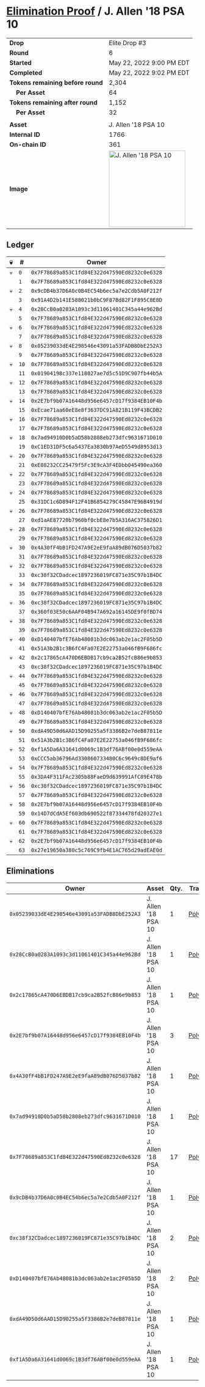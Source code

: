 # [Elimination Proof](./readme.md) / J. Allen &#039;18 PSA 10

|||
|---|---|
| **Drop** | Elite Drop #3 |
| **Round** | 6 |
| **Started** | May 22, 2022 9:00 PM EDT |
| **Completed** | May 22, 2022 9:02 PM EDT |
| **Tokens remaining before round** | 2,304 |
| **&nbsp;&nbsp;&nbsp;&nbsp;Per Asset** | 64 |
| **Tokens remaining after round** | 1,152 |
| **&nbsp;&nbsp;&nbsp;&nbsp;Per Asset** | 32 |
| | |
| **Asset** | J. Allen &#039;18 PSA 10 |
| **Internal ID** | 1766 |
| **On-chain ID** | 361 |
| **Image** | <img src="https://tcdn.blokpax.com/9648a5d9-1829-4df9-93c1-d5259178749c/277729c779ca9e96791431376ff8d12aea517259b04b035396580e4047963a8f.png" height="200" alt="J. Allen &#039;18 PSA 10" /> |

## Ledger

| 💀 | # | Owner |
| --- | --- | --- |
| 💀 | `0` | `0x7F78689a853C1fd84E322d47590Ed8232c0e6328` |
|  | `1` | `0x7F78689a853C1fd84E322d47590Ed8232c0e6328` |
| 💀 | `2` | `0x9cDB4b37D6A0c0B4EC54b6ec5a7e2Cdb5A0F212f` |
|  | `3` | `0x91A4D2b141E588021b0bC9F87Bd82F1F895C8E8D` |
| 💀 | `4` | `0x28CcB0a0283A1093c3d11061401C345a44e962Bd` |
|  | `5` | `0x7F78689a853C1fd84E322d47590Ed8232c0e6328` |
| 💀 | `6` | `0x7F78689a853C1fd84E322d47590Ed8232c0e6328` |
|  | `7` | `0x7F78689a853C1fd84E322d47590Ed8232c0e6328` |
| 💀 | `8` | `0x05239033dE4E298546e43091a53FADB8DbE252A3` |
|  | `9` | `0x7F78689a853C1fd84E322d47590Ed8232c0e6328` |
| 💀 | `10` | `0x7F78689a853C1fd84E322d47590Ed8232c0e6328` |
|  | `11` | `0x01904198c337e118027ae7d5c51D9C907fb44b5A` |
| 💀 | `12` | `0x7F78689a853C1fd84E322d47590Ed8232c0e6328` |
|  | `13` | `0x7F78689a853C1fd84E322d47590Ed8232c0e6328` |
| 💀 | `14` | `0x2E7bf9b07A16448d956e6457cD17f9384EB10F4b` |
|  | `15` | `0xEcae71aa60eE8e8f3637DC91A821B119F43BCDB2` |
| 💀 | `16` | `0x7F78689a853C1fd84E322d47590Ed8232c0e6328` |
|  | `17` | `0x7F78689a853C1fd84E322d47590Ed8232c0e6328` |
| 💀 | `18` | `0x7ad94910D0b5aD58b2808eb273dfc9631671D010` |
|  | `19` | `0xC1ED31DF5c6a5437Ea3830b97AeD5549d8953d13` |
| 💀 | `20` | `0x7F78689a853C1fd84E322d47590Ed8232c0e6328` |
|  | `21` | `0xE08232CC25479f5Fc3E9cA3F4EDbb045490ea360` |
| 💀 | `22` | `0x7F78689a853C1fd84E322d47590Ed8232c0e6328` |
|  | `23` | `0x7F78689a853C1fd84E322d47590Ed8232c0e6328` |
| 💀 | `24` | `0x7F78689a853C1fd84E322d47590Ed8232c0e6328` |
|  | `25` | `0x31DC1c6D894F12F41B6854279C45847E96B4919d` |
| 💀 | `26` | `0x7F78689a853C1fd84E322d47590Ed8232c0e6328` |
|  | `27` | `0xd1aAE87720b7960bf0cbE8e7b5A316AC375826D1` |
| 💀 | `28` | `0x7F78689a853C1fd84E322d47590Ed8232c0e6328` |
|  | `29` | `0x7F78689a853C1fd84E322d47590Ed8232c0e6328` |
| 💀 | `30` | `0x4A30fF4bB1FD247A9E2eE9faA89dB076D5037b82` |
|  | `31` | `0x7F78689a853C1fd84E322d47590Ed8232c0e6328` |
| 💀 | `32` | `0x7F78689a853C1fd84E322d47590Ed8232c0e6328` |
|  | `33` | `0xc38f32CDadcec1897236019FC871e35C97b1B4DC` |
| 💀 | `34` | `0x7F78689a853C1fd84E322d47590Ed8232c0e6328` |
|  | `35` | `0x7F78689a853C1fd84E322d47590Ed8232c0e6328` |
| 💀 | `36` | `0xc38f32CDadcec1897236019FC871e35C97b1B4DC` |
|  | `37` | `0x360f03E50c6AAF04B947A692a16145DE9f0fBD74` |
| 💀 | `38` | `0x7F78689a853C1fd84E322d47590Ed8232c0e6328` |
|  | `39` | `0x7F78689a853C1fd84E322d47590Ed8232c0e6328` |
| 💀 | `40` | `0xD140407bfE76Ab48081b3dc063ab2e1ac2F05b5D` |
|  | `41` | `0x51A3b2B1c3B6fC4Fa07E2E22753a046fB9F686fc` |
| 💀 | `42` | `0x2c17865cA470D6EBDB17cb9ca2B52fcB86e9b853` |
|  | `43` | `0xc38f32CDadcec1897236019FC871e35C97b1B4DC` |
| 💀 | `44` | `0x7F78689a853C1fd84E322d47590Ed8232c0e6328` |
|  | `45` | `0x7F78689a853C1fd84E322d47590Ed8232c0e6328` |
| 💀 | `46` | `0x7F78689a853C1fd84E322d47590Ed8232c0e6328` |
|  | `47` | `0x7F78689a853C1fd84E322d47590Ed8232c0e6328` |
| 💀 | `48` | `0xD140407bfE76Ab48081b3dc063ab2e1ac2F05b5D` |
|  | `49` | `0x7F78689a853C1fd84E322d47590Ed8232c0e6328` |
| 💀 | `50` | `0xdA49D50d6AAD15D90255a5f3386B2e7deB87811e` |
|  | `51` | `0x51A3b2B1c3B6fC4Fa07E2E22753a046fB9F686fc` |
| 💀 | `52` | `0xf1A5Da6A31641d0069c1B3df76ABf00e0d559eAA` |
|  | `53` | `0xCCC5ab36796Ad330860733480C6c9649c8DE9af6` |
| 💀 | `54` | `0x7F78689a853C1fd84E322d47590Ed8232c0e6328` |
|  | `55` | `0x3DA4F311FAc2305b88FaeD9d639991AfC89E478b` |
| 💀 | `56` | `0xc38f32CDadcec1897236019FC871e35C97b1B4DC` |
|  | `57` | `0x7F78689a853C1fd84E322d47590Ed8232c0e6328` |
| 💀 | `58` | `0x2E7bf9b07A16448d956e6457cD17f9384EB10F4b` |
|  | `59` | `0x14D7dCdA5Ef603db690522f87334478fd20327e1` |
| 💀 | `60` | `0x7F78689a853C1fd84E322d47590Ed8232c0e6328` |
|  | `61` | `0x7F78689a853C1fd84E322d47590Ed8232c0e6328` |
| 💀 | `62` | `0x2E7bf9b07A16448d956e6457cD17f9384EB10F4b` |
|  | `63` | `0x27e19650a380c5c769C9fb4E1AC765d29adEAE0d` |


## Eliminations

| Owner | Asset | Qty. | Transaction |
| --- | --- | --- | --- |
| `0x05239033dE4E298546e43091a53FADB8DbE252A3` | J. Allen '18 PSA 10 | 1 | [Polygonscan](https://polygonscan.com/tx/0x4b9f0308955fbe7fe4d93ebdc2825a36ad53020fdcfb61676de104880a56a4fb) |
| `0x28CcB0a0283A1093c3d11061401C345a44e962Bd` | J. Allen '18 PSA 10 | 1 | [Polygonscan](https://polygonscan.com/tx/0xadeaa4bcac5024ab878087d2eba1da5b96fccf6e4181f69ba50cf8fe72dd152e) |
| `0x2c17865cA470D6EBDB17cb9ca2B52fcB86e9b853` | J. Allen '18 PSA 10 | 1 | [Polygonscan](https://polygonscan.com/tx/0x0a5ad5eb823e605d126ed5a5f1fb842372184f25677fc80725b65b7e3c5f6c26) |
| `0x2E7bf9b07A16448d956e6457cD17f9384EB10F4b` | J. Allen '18 PSA 10 | 3 | [Polygonscan](https://polygonscan.com/tx/0xc638602a1756b249f4ae7fc780c96a065ae28a7fa5ddf3e0514293661b340511) |
| `0x4A30fF4bB1FD247A9E2eE9faA89dB076D5037b82` | J. Allen '18 PSA 10 | 1 | [Polygonscan](https://polygonscan.com/tx/0x4aab59b3e3e9ee9deaefc08a8df03f9171bb99c4b3bc787dc5ccaa67e5d0f400) |
| `0x7ad94910D0b5aD58b2808eb273dfc9631671D010` | J. Allen '18 PSA 10 | 1 | [Polygonscan](https://polygonscan.com/tx/0xbb37ea79064e50697a04ac6967af15c309d40208dbd577acb657e2d1271fcf59) |
| `0x7F78689a853C1fd84E322d47590Ed8232c0e6328` | J. Allen '18 PSA 10 | 17 | [Polygonscan](https://polygonscan.com/tx/0x79d11b155ef9cd680177a79fa55cd1f2a51a27901adb66766a8265816bb5cd15) |
| `0x9cDB4b37D6A0c0B4EC54b6ec5a7e2Cdb5A0F212f` | J. Allen '18 PSA 10 | 1 | [Polygonscan](https://polygonscan.com/tx/0x3d1632fb74162d07fddb1445a0a1f33fe0d8feab3566ec98f4a3395a77069e7d) |
| `0xc38f32CDadcec1897236019FC871e35C97b1B4DC` | J. Allen '18 PSA 10 | 2 | [Polygonscan](https://polygonscan.com/tx/0xf62b5ad3c38da0b1fb12579350342f1277318b741dbe4b9506bb418cbbbb001c) |
| `0xD140407bfE76Ab48081b3dc063ab2e1ac2F05b5D` | J. Allen '18 PSA 10 | 2 | [Polygonscan](https://polygonscan.com/tx/0x849d247cb07601661b3afa823bfc9b3f4cb868ca71632ce8c502abb741894990) |
| `0xdA49D50d6AAD15D90255a5f3386B2e7deB87811e` | J. Allen '18 PSA 10 | 1 | [Polygonscan](https://polygonscan.com/tx/0xbc1bfc2a7307cb9077971812836d5e9fdbbad815b7357ba88f7fee9e6f2c9beb) |
| `0xf1A5Da6A31641d0069c1B3df76ABf00e0d559eAA` | J. Allen '18 PSA 10 | 1 | [Polygonscan](https://polygonscan.com/tx/0xce5485a9ef8a7453ad10c3cd4ee792211d83239c3b5970912b73e4dcf8e3dcb7) |
